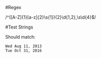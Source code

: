#Regex

/^([A-Z]{1}[a-z]{2}\s{1}){2}\d{1,2}\,\s\d{4}$/

#Test Strings

Should match:  

`Wed Aug 11, 2013`  
`Tue Oct 31, 2016`  
  
